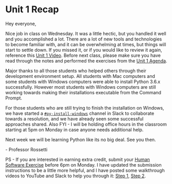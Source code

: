 # Unit 1 Recap

Hey everyone,

Nice job in class on Wednesday. It was a little hectic, but you handled it well and you accomplished a lot. There are a lot of new tools and technologies to become familiar with, and it can be overwhelming at times, but things will start to settle down. If you missed it, or if you would like to review it again, reference this [Unit 1 Video](http://nyustern.mediasite.com/Mediasite/Play/ac978c5e7e534c6dadbc403a4e0f49bb1d?autoStart=true). Before next class, please make sure you have read through the notes and performed the exercises from the [Unit 1 Agenda](https://github.com/prof-rossetti/nyu-info-2335-201805/blob/master/units/unit-1/agenda.md).

Major thanks to all those students who helped others through their development environment setup. All students with Mac computers and some students with Windows computers were able to install Python 3.6.x successfully. However most students with Windows computers are still working towards making their installations executable from the Command Prompt.

For those students who are still trying to finish the installation on Windows, we have started a [`#py-install-windows`](https://nyu-info-2335.slack.com/messages/CAS9981NK/) channel in Slack to collaborate towards a resolution, and we have already seen some successful approaches shared. Also FYI - I will be holding office hours in the classroom starting at 5pm on Monday in case anyone needs additional help.

Next week we will be learning Python like its no big deal. See you then.

\- Professor Rossetti


PS - If you are interested in earning extra credit, submit your [Human Software Exercise](https://github.com/prof-rossetti/nyu-info-2335-201805/blob/master/exercises/human-software/exercise.md) before 6pm on Monday. I have updated the submission instructions to be a little more helpful, and I have posted some walkthrough videos to YouTube and Slack to help you through it: [Step 1](https://www.youtube.com/watch?v=DT1d3vQ9kHM), [Step 2](https://www.youtube.com/watch?v=TKEEwue1BV0).
